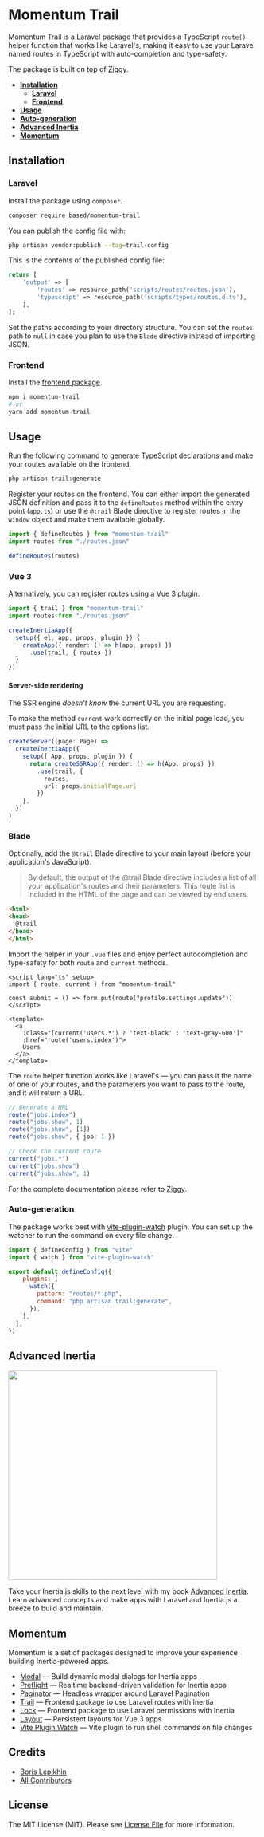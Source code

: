 # Momentum Trail

Momentum Trail is a Laravel package that provides a TypeScript `route()` helper function that works like Laravel's, making it easy to use your Laravel named routes in TypeScript with auto-completion and type-safety.

The package is built on top of [Ziggy](https://github.com/tighten/ziggy).

- [**Installation**](#installation)
  - [**Laravel**](#laravel)
  - [**Frontend**](#frontend)
- [**Usage**](#usage)
- [**Auto-generation**](#auto-generation)
- [**Advanced Inertia**](#advanced-inertia)
- [**Momentum**](#momentum)

## Installation

### Laravel
Install the package using `composer`.

```bash
composer require based/momentum-trail
```

You can publish the config file with:

```bash
php artisan vendor:publish --tag=trail-config
```

This is the contents of the published config file:

```php
return [
    'output' => [
        'routes' => resource_path('scripts/routes/routes.json'),
        'typescript' => resource_path('scripts/types/routes.d.ts'),
    ],
];
```

Set the paths according to your directory structure. You can set the `routes` path to `null` in case you plan to use the `Blade` directive instead of importing JSON.

### Frontend

Install the [frontend package](https://github.com/lepikhinb/momentum-trail-helper).

```bash
npm i momentum-trail
# or
yarn add momentum-trail
```

## Usage

Run the following command to generate TypeScript declarations and make your routes available on the frontend.

```php
php artisan trail:generate
```

Register your routes on the frontend. You can either import the generated JSON definition and pass it to the `defineRoutes` method within the entry point (`app.ts`) or use the `@trail` Blade directive to register routes in the `window` object and make them available globally.

```ts
import { defineRoutes } from "momentum-trail"
import routes from "./routes.json"

defineRoutes(routes)
```

### Vue 3
Alternatively, you can register routes using a Vue 3 plugin.

```ts
import { trail } from "momentum-trail"
import routes from "./routes.json"

createInertiaApp({
  setup({ el, app, props, plugin }) {
    createApp({ render: () => h(app, props) })
      .use(trail, { routes })
  }
})
```

####  Server-side rendering

The SSR engine *doesn't know* the current URL you are requesting.

To make the method `current` work correctly on the initial page load, you must pass the initial URL to the options list.

```ts
createServer((page: Page) =>
  createInertiaApp({
    setup({ App, props, plugin }) {
      return createSSRApp({ render: () => h(App, props) })
        .use(trail, {
          routes,
          url: props.initialPage.url
        })
    },
  })
)
```

### Blade
Optionally, add the `@trail` Blade directive to your main layout (before your application's JavaScript).

> By default, the output of the @trail Blade directive includes a list of all your application's routes and their parameters. This route list is included in the HTML of the page and can be viewed by end users.

```html
<html>
<head>
  @trail
</head>
</html>
```

Import the helper in your `.vue` files and enjoy perfect autocompletion and type-safety for both `route` and `current` methods.

```vue
<script lang="ts" setup>
import { route, current } from "momentum-trail"

const submit = () => form.put(route("profile.settings.update"))
</script>

<template>
  <a
    :class="[current('users.*') ? 'text-black' : 'text-gray-600']"
    :href="route('users.index')">
    Users
  </a>
</template>
```

The `route` helper function works like Laravel's — you can pass it the name of one of your routes, and the parameters you want to pass to the route, and it will return a URL.

```ts
// Generate a URL
route("jobs.index")
route("jobs.show", 1)
route("jobs.show", [1])
route("jobs.show", { job: 1 })

// Check the current route
current("jobs.*")
current("jobs.show")
current("jobs.show", 1)
```

For the complete documentation please refer to [Ziggy](https://github.com/tighten/ziggy#usage).

### Auto-generation

The package works best with [vite-plugin-watch](https://github.com/lepikhinb/vite-plugin-watch) plugin. You can set up the watcher to run the command on every file change.

```js
import { defineConfig } from "vite"
import { watch } from "vite-plugin-watch"

export default defineConfig({
    plugins: [
      watch({
        pattern: "routes/*.php",
        command: "php artisan trail:generate",
      }),
    ],
  ],
})
```

## Advanced Inertia

[<img src="https://advanced-inertia.com/og.png" width="420px" />](https://advanced-inertia.com)

Take your Inertia.js skills to the next level with my book [Advanced Inertia](https://advanced-inertia.com/).
Learn advanced concepts and make apps with Laravel and Inertia.js a breeze to build and maintain.

## Momentum

Momentum is a set of packages designed to improve your experience building Inertia-powered apps.

- [Modal](https://github.com/lepikhinb/momentum-modal) — Build dynamic modal dialogs for Inertia apps
- [Preflight](https://github.com/lepikhinb/momentum-preflight) — Realtime backend-driven validation for Inertia apps
- [Paginator](https://github.com/lepikhinb/momentum-paginator) — Headless wrapper around Laravel Pagination
- [Trail](https://github.com/lepikhinb/momentum-trail) — Frontend package to use Laravel routes with Inertia
- [Lock](https://github.com/lepikhinb/momentum-lock) — Frontend package to use Laravel permissions with Inertia
- [Layout](https://github.com/lepikhinb/momentum-layout) — Persistent layouts for Vue 3 apps
- [Vite Plugin Watch](https://github.com/lepikhinb/vite-plugin-watch) — Vite plugin to run shell commands on file changes

## Credits

- [Boris Lepikhin](https://twitter.com/lepikhinb)
- [All Contributors](../../contributors)

## License

The MIT License (MIT). Please see [License File](LICENSE.md) for more information.
